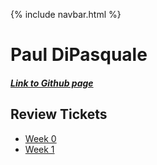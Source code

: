{% include navbar.html %}

# Paul DiPasquale
##### [Link to Github page](https://paul-d6.github.io/RepoTri3/)

## Review Tickets
- [Week 0](https://github.com/Paul-D6/RepoTri3/issues/1)
- [Week 1](https://github.com/Paul-D6/RepoTri3/issues/4)



